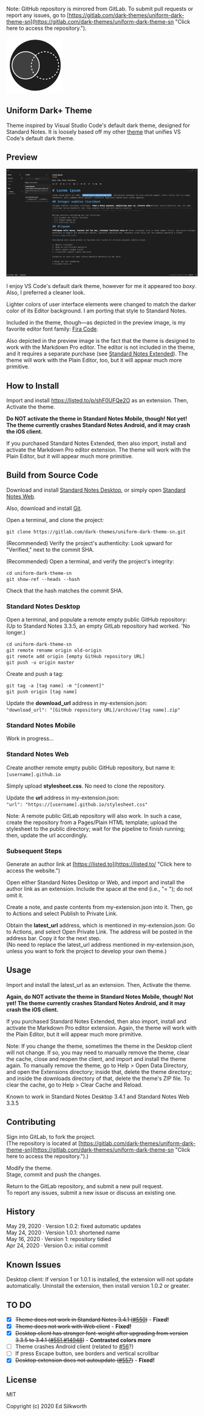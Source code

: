 Note: GitHub repository is mirrored from GitLab. To submit pull requests or report any issues, go to [https://gitlab.com/dark-themes/uniform-dark-theme-sn](https://gitlab.com/dark-themes/uniform-dark-theme-sn "Click here to access the repository.").

![Alt](./Images/logo.png "Uniform Dark+ Theme")

## Uniform Dark+ Theme

Theme inspired by Visual Studio Code's default dark theme, designed for Standard Notes. It is loosely based off my other [theme](https://gitlab.com/dark-themes/uniform-dark-theme-vscode "Click here to access the repository.") that unifies VS Code's default dark theme.

## Preview

![Alt](./Images/preview.png "Preview of Uniform Dark+ Theme")

I enjoy VS Code's default dark theme, however for me it appeared too *boxy*. Also, I preferred a cleaner look.

Lighter colors of user interface elements were changed to match the darker color of its Editor background. I am porting that style to Standard Notes.

Included in the theme, though&#8212;as depicted in the preview image, is my favorite editor font family: [Fira Code](https://github.com/tonsky/FiraCode "Click here to access the repository for more information."). 

Also depicted in the preview image is the fact that the theme is designed to work with the Markdown Pro editor. The editor is not included in the theme, and it requires a separate purchase (see [Standard Notes Extended](https://standardnotes.org/extensions "Click here for more information.")). The theme will work with the Plain Editor, too, but it will appear much more primitive. 

## How to Install

Import and install https://listed.to/p/shF0UFQe2O as an extension. Then, Activate the theme.

**Do NOT activate the theme in Standard Notes Mobile, though! Not yet! The theme currently crashes Standard Notes Android, and it may crash the iOS client.**

If you purchased Standard Notes Extended, then also import, install and activate the Markdown Pro editor extension. The theme will work with the Plain Editor, but it will appear much more primitive.

## Build from Source Code

Download and install [Standard Notes Desktop](https://standardnotes.org/ "Click here to access the download links."), or simply open [Standard Notes Web](https://standardnotes.org/ "Click here to access the link.").

Also, download and install [Git](https://git-scm.com/downloads "Click here to access the download link.").

Open a terminal, and clone the project:
```
git clone https://gitlab.com/dark-themes/uniform-dark-theme-sn.git
```

(Recommended) Verify the project's authenticity: Look upward for "Verified," next to the commit SHA.

(Recommended) Open a terminal, and verify the project's integrity:
```
cd uniform-dark-theme-sn
git show-ref --heads --hash
```
Check that the hash matches the commit SHA.

### Standard Notes Desktop

Open a terminal, and populate a remote empty public GitHub repository: \
(Up to Standard Notes 3.3.5, an empty GitLab repository had worked. 'No longer.)
```
cd uniform-dark-theme-sn
git remote rename origin old-origin
git remote add origin [empty GitHub repository URL]
git push -u origin master
```
Create and push a tag:
```
git tag -a [tag name] -m "[comment]"
git push origin [tag name]
```
Update the **download_url** address in my-extension.json: \
`"download_url": "[GitHub repository URL]/archive/[tag name].zip"`

### Standard Notes Mobile

Work in progress...

### Standard Notes Web

Create another remote empty public GitHub repository, but name it: \
`[username].github.io`

Simply upload **stylesheet.css**. No need to clone the repository.

Update the **url** address in my-extension.json: \
`"url": "https://[username].github.io/stylesheet.css"`

Note: A remote public GitLab repository will also work. In such a case, create the repository from a Pages/Plain HTML template; upload the stylesheet to the public directory; wait for the pipeline to finish running; then, update the url accordingly.

<!-- Note #2: Standard Notes cannot read the stylesheet from the parent repository. For example, it cannot read [https://raw.githubusercontent.com/saegl5/uniform-dark-theme-sn/master/stylesheet.css](https://raw.githubusercontent.com/saegl5/uniform-dark-theme-sn/master/stylesheet.css "Click here to access the raw file."). It cannot read the stylesheet, had the file been hosted on GitLab, either. -->

### Subsequent Steps

Generate an author link at [https://listed.to](https://listed.to/ "Click here to access the website.")

Open either Standard Notes Desktop or Web, and import and install the author link as an extension. Include the space at the end (i.e., "= "); do not omit it.

Create a note, and paste contents from my-extension.json into it. Then, go to Actions and select Publish to Private Link.

Obtain the **latest_url** address, which is mentioned in my-extension.json: Go to Actions, and select Open Private Link. The address will be posted in the address bar. Copy it for the next step. \
(No need to replace the latest_url address mentioned in my-extension.json, unless you want to fork the project to develop your own theme.)

## Usage

Import and install the latest_url as an extension. Then, Activate the theme.

**Again, do NOT activate the theme in Standard Notes Mobile, though! Not yet! The theme currently crashes Standard Notes Android, and it may crash the iOS client.**

If you purchased Standard Notes Extended, then also import, install and activate the Markdown Pro editor extension. Again, the theme will work with the Plain Editor, but it will appear much more primitive.

Note: If you change the theme, sometimes the theme in the Desktop client will not change. If so, you may need to manually remove the theme, clear the cache, close and reopen the client, and import and install the theme again. To manually remove the theme, go to Help > Open Data Directory, and open the Extensions directory; inside that, delete the theme directory; and inside the downloads directory of that, delete the theme's ZIP file. To clear the cache, go to Help > Clear Cache and Reload.

Known to work in Standard Notes Desktop 3.4.1 and Standard Notes Web 3.3.5

## Contributing

Sign into GitLab, to fork the project. \
(The repository is located at [https://gitlab.com/dark-themes/uniform-dark-theme-sn](https://gitlab.com/dark-themes/uniform-dark-theme-sn "Click here to access the repository.").)

Modify the theme. \
Stage, commit and push the changes.

Return to the GitLab repository, and submit a new pull request. \
To report any issues, submit a new issue or discuss an existing one.

## History

May 29, 2020 &middot; Version 1.0.2: fixed automatic updates \
May 24, 2020 &middot; Version 1.0.1: shortened name \
May 16, 2020 &middot; Version 1: repository tidied \
Apr 24, 2020 &middot; Version 0.x: initial commit

## Known Issues

Desktop client: If version 1 or 1.0.1 is installed, the extension will not update automatically. Uninstall the extension, then install version 1.0.2 or greater.

## TO DO

- [x] ~~Theme does not work in Standard Notes 3.4.1 ([#550](https://github.com/standardnotes/desktop/issues/550))~~ - **Fixed!**
- [x] ~~Theme does not work with Web client~~ - **Fixed!**
- [x] ~~Desktop client has stronger font-weight after upgrading from version 3.3.5 to 3.4.1 ([#551](https://github.com/standardnotes/desktop/issues/551),[#14948](https://github.com/electron/electron/issues/14948))~~ - **Contrasted colors more**
- [ ] Theme crashes Android client (related to [#56](https://github.com/standardnotes/mobile/issues/56)?)
- [ ] If press Escape button, see borders and vertical scrollbar
- [x] ~~Desktop extension does not autoupdate ([#557](https://github.com/standardnotes/desktop/issues/557))~~ - **Fixed!**

## License

MIT

Copyright (c) 2020 Ed Silkworth